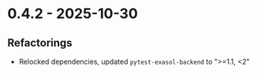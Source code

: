 # 0.4.2 - 2025-10-30

## Refactorings

* Relocked dependencies, updated `pytest-exasol-backend` to ">=1.1, <2"
